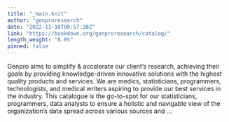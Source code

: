 ```yaml
---
title: "_main.knit"
author: "genproresearch"
date: "2022-11-10T08:57:28Z"
link: "https://bookdown.org/genproresearch/catalog/"
length_weight: "8.8%"
pinned: false
---
```


Genpro aims to simplify & accelerate our client’s research, achieving their goals by providing knowledge-driven innovative solutions with the highest quality products and services. We are medics, statisticians, programmers, technologists, and medical writers aspiring to provide our best services in the industry. This catalogue is the go-to-spot for our statisticians, programmers, data analysts to ensure a holistic and navigable view of the organization’s data spread across various sources and ...
